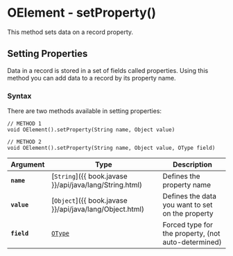 
# OElement - setProperty()

This method sets data on a record property.

## Setting Properties

Data in a record is stored in a set of fields called properties.  Using this method you can add data to a record by its property name.

### Syntax

There are two methods available in setting properties:

```
// METHOD 1
void OElement().setProperty(String name, Object value)

// METHOD 2
void OElement().setProperty(String name, Object value, OType field)
```

| Argument | Type | Description |
|---|---|---|
| **`name`** | [`String`]({{ book.javase }}/api/java/lang/String.html) | Defines the property name |
| **`value`** | [`Object`]({{ book.javase }}/api/java/lang/Object.html) | Defines the data you want to set on the property |
| **`field`** | [`OType`](../OType.md) | Forced type for the property, (not auto-determined) |
